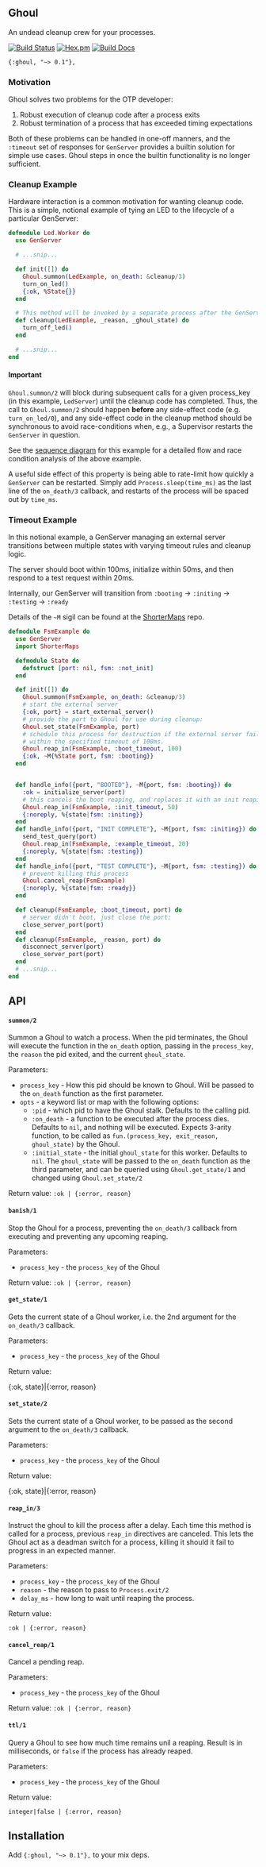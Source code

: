 ## Ghoul

An undead cleanup crew for your processes.

[![Build Status](https://travis-ci.org/meyercm/ghoul.svg?branch=master)](https://travis-ci.org/meyercm/ghoul)
[![Hex.pm](https://img.shields.io/hexpm/v/ghoul.svg)](https://hex.pm/packages/ghoul)
[![Build Docs](https://img.shields.io/badge/documentation-v0.1.0-blue.svg)](https://hexdocs.pm/ghoul)

`{:ghoul, "~> 0.1"},`

### Motivation

Ghoul solves two problems for the OTP developer:

1) Robust execution of cleanup code after a process exits
2) Robust termination of a process that has exceeded timing expectations

Both of these problems can be handled in one-off manners, and the `:timeout` set
of responses for `GenServer` provides a builtin solution for simple use cases.
Ghoul steps in once the builtin functionality is no longer sufficient.

### Cleanup Example

Hardware interaction is a common motivation for wanting cleanup code. This is a
simple, notional example of tying an LED to the lifecycle of a particular
GenServer:

```elixir
defmodule Led.Worker do
  use GenServer

  # ...snip...

  def init([]) do
    Ghoul.summon(LedExample, on_death: &cleanup/3)
    turn_on_led()
    {:ok, %State{}}
  end

  # This method will be invoked by a separate process after the GenServer dies.
  def cleanup(LedExample, _reason, _ghoul_state) do
    turn_off_led()
  end

  # ...snip...
end
```

#### Important

`Ghoul.summon/2` will block during subsequent calls for a given process_key (in
this example, `LedServer`) until the cleanup code has completed. Thus, the call
to `Ghoul.summon/2` should happen **before** any side-effect code (e.g.
`turn_on_led/0`), and any side-effect code in the cleanup method should be
synchronous to avoid race-conditions when, e.g., a Supervisor restarts the
`GenServer` in question.

See the [sequence diagram][led_sequence] for this example for a detailed flow
and race condition analysis of the above example.

A useful side effect of this property is being able to rate-limit how quickly a
`GenServer` can be restarted.  Simply add `Process.sleep(time_ms)` as the last
line of the `on_death/3` callback, and restarts of the process will be spaced
out by `time_ms`.

### Timeout Example

In this notional example, a GenServer managing an external server transitions
between multiple states with varying timeout rules and cleanup logic.

The server should boot within 100ms, initialize within 50ms, and then respond
to a test request within 20ms.

Internally, our GenServer will transition from `:booting` -> `:initing` ->
`:testing` -> `:ready`

Details of the `~M` sigil can be found at the [ShorterMaps][shorter_maps] repo.

```elixir
defmodule FsmExample do
  use GenServer
  import ShorterMaps

  defmodule State do
    defstruct [port: nil, fsm: :not_init]
  end

  def init([]) do
    Ghoul.summon(FsmExample, on_death: &cleanup/3)
    # start the external server
    {:ok, port} = start_external_server()
    # provide the port to Ghoul for use during cleanup:
    Ghoul.set_state(FsmExample, port)
    # schedule this process for destruction if the external server fails to boot
    # within the specified timeout of 100ms.
    Ghoul.reap_in(FsmExample, :boot_timeout, 100)
    {:ok, ~M{%State port, fsm: :booting}}
  end


  def handle_info({port, "BOOTED"}, ~M{port, fsm: :booting}) do
    :ok = initialize_server(port)
    # this cancels the boot reaping, and replaces it with an init reaping:
    Ghoul.reap_in(FsmExample, :init_timeout, 50)
    {:noreply, %{state|fsm: :initing}}
  end
  def handle_info({port, "INIT COMPLETE"}, ~M{port, fsm: :initing}) do
    send_test_query(port)
    Ghoul.reap_in(FsmExample, :example_timeout, 20)
    {:noreply, %{state|fsm: :testing}}
  end
  def handle_info({port, "TEST COMPLETE"}, ~M{port, fsm: :testing}) do
    # prevent killing this process
    Ghoul.cancel_reap(FsmExample)
    {:noreply, %{state|fsm: :ready}}
  end

  def cleanup(FsmExample, :boot_timeout, port) do
    # server didn't boot, just close the port:
    close_server_port(port)
  end
  def cleanup(FsmExample, _reason, port) do
    disconnect_server(port)
    close_server_port(port)
  end
  # ...snip...
end
```

## API

#### `summon/2`

Summon a Ghoul to watch a process.  When the pid terminates, the Ghoul will
execute the function in the `on_death` option, passing in the `process_key`,
the `reason` the pid exited, and the current `ghoul_state`.

Parameters:

* `process_key` - How this pid should be known to Ghoul. Will be passed to the
  `on_death` function as the first parameter.
* `opts` - a keyword list or map with the following options:
  - `:pid` - which pid to have the Ghoul stalk.  Defaults to the calling pid.
  - `:on_death` - a function to be executed after the process dies. Defaults to
    `nil`, and nothing will be executed. Expects 3-arity function, to be
    called as `fun.(process_key, exit_reason, ghoul_state)` by the Ghoul.
  - `:initial_state` - the initial `ghoul_state` for this worker. Defaults to
    `nil`. The `ghoul_state` will be passed to the `on_death` function as the
    third parameter, and can be queried using `Ghoul.get_state/1` and changed
    using `Ghoul.set_state/2`

Return value:
`:ok | {:error, reason}`

#### `banish/1`

Stop the Ghoul for a process, preventing the `on_death/3` callback from
executing and preventing any upcoming reaping.

Parameters:

* `process_key` - the `process_key` of the Ghoul

Return value:
`:ok | {:error, reason}`

#### `get_state/1`

Gets the current state of a Ghoul worker, i.e. the 2nd argument for the
`on_death/3` callback.

Parameters:

* `process_key` - the `process_key` of the Ghoul

Return value:

{:ok, state}|{:error, reason}

#### `set_state/2`

Sets the current state of a Ghoul worker, to be passed as the second argument
to the `on_death/3` callback.

Parameters:

* `process_key` - the `process_key` of the Ghoul

Return value:

{:ok, state}|{:error, reason}

#### `reap_in/3`

Instruct the ghoul to kill the process after a delay. Each time this method is
called for a process, previous `reap_in` directives are canceled. This lets
the Ghoul act as a deadman switch for a process, killing it should it fail to
progress in an expected manner.

Parameters:

* `process_key` - the `process_key` of the Ghoul
* `reason` - the reason to pass to `Process.exit/2`
* `delay_ms` - how long to wait until reaping the process.

Return value:

`:ok | {:error, reason}`

#### `cancel_reap/1`

Cancel a pending reap.

Parameters:

* `process_key` - the `process_key` of the Ghoul

Return value:
`:ok | {:error, reason}`

#### `ttl/1`

Query a Ghoul to see how much time remains unil a reaping.  Result is in
milliseconds, or `false` if the process has already reaped.

Parameters:

* `process_key` - the `process_key` of the Ghoul

Return value:

`integer|false | {:error, reason}`


## Installation

Add `{:ghoul, "~> 0.1"},` to your mix deps.


[led_sequence]:
design/led_sequence.svg

[shorter_maps]:
https://github.com/meyercm/shorter_maps
